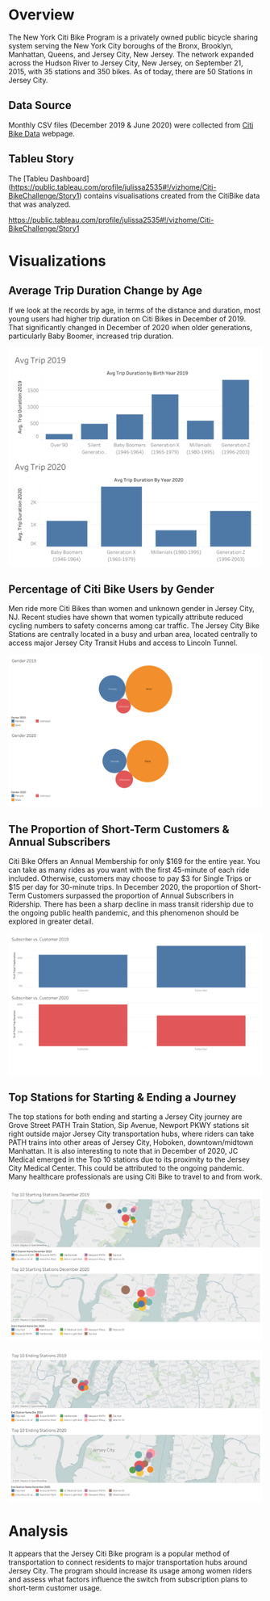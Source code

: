 # Overview

The New York Citi Bike Program is a privately owned public bicycle sharing system serving the
New York City boroughs of the Bronx, Brooklyn, Manhattan, Queens, and Jersey City, New
Jersey. The network expanded across the Hudson River to Jersey City, New Jersey, on
September 21, 2015, with 35 stations and 350 bikes. As of today, there are 50 Stations in Jersey
City.

## Data Source 

Monthly CSV files (December 2019 & June 2020) were collected from [Citi Bike Data](https://www.citibikenyc.com/system-data) webpage. 

## Tableu Story

The [Tableu Dashboard] (https://public.tableau.com/profile/julissa2535#!/vizhome/Citi-BikeChallenge/Story1) contains visualisations created from the CitiBike data that was analyzed.   

https://public.tableau.com/profile/julissa2535#!/vizhome/Citi-BikeChallenge/Story1

# Visualizations

## Average Trip Duration Change by Age

If we look at the records by age, in terms of the distance and duration, most young users had higher trip duration on Citi Bikes in December of 2019. That significantly changed in December of 2020 when older generations, particularly Baby Boomer, increased trip duration. 

![visual1](https://github.com/jmguzman1/Citi-Bike-Analytics/blob/main/visualizations/Dashboard%201.png) 

## Percentage of Citi Bike Users by Gender

Men ride more Citi Bikes than women and unknown gender in Jersey City, NJ. Recent studies have shown that women typically attribute reduced cycling numbers to safety concerns among car traffic. The Jersey City Bike Stations are centrally located in a busy and urban area, located
centrally to access major Jersey City Transit Hubs and access to Lincoln Tunnel. 

![visual2](https://github.com/jmguzman1/Citi-Bike-Analytics/blob/main/visualizations/Dashboard%205.png) 

## The Proportion of Short-Term Customers & Annual Subscribers

Citi Bike Offers an Annual Membership for only $169 for the entire year. You can take as many rides as you want with the first 45-minute of each ride included. Otherwise, customers may choose to pay $3 for Single Trips or $15 per day for 30-minute trips. In December 2020, the proportion of Short-Term Customers surpassed the proportion of Annual Subscribers in Ridership. There has been a sharp decline in mass transit ridership due to the ongoing public health pandemic, and this phenomenon should be explored in greater detail. 

![visual3](https://github.com/jmguzman1/Citi-Bike-Analytics/blob/main/visualizations/Dashboard%202.png)

## Top Stations for Starting & Ending a Journey

The top stations for both ending and starting a Jersey City journey are Grove Street PATH Train Station, Sip Avenue, Newport PKWY stations sit right outside major Jersey City transportation hubs, where riders can take PATH trains into other areas of Jersey City, Hoboken, downtown/midtown Manhattan. It is also interesting to note that in December of 2020, JC Medical emerged in the Top 10 stations due to its proximity to the Jersey City Medical Center. This could be attributed to the ongoing pandemic. Many healthcare professionals are using Citi Bike to travel to and from work. 

![visual4](https://github.com/jmguzman1/Citi-Bike-Analytics/blob/main/visualizations/Dashboard%203.png)

![visual5](https://github.com/jmguzman1/Citi-Bike-Analytics/blob/main/visualizations/Dashboard%204.png) 

# Analysis

It appears that the Jersey Citi Bike program is a popular method of transportation to connect
residents to major transportation hubs around Jersey City. The program should increase its usage
among women riders and assess what factors influence the switch from subscription plans to
short-term customer usage. 
